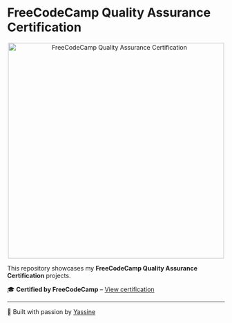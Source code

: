 # FreeCodeCamp Quality Assurance Certification  

<p align="center">
  <img src="https://i.ibb.co/tTSWNKn9/api-certif.png" alt="FreeCodeCamp Quality Assurance Certification" width="500">
</p>  

This repository showcases my **FreeCodeCamp Quality Assurance Certification** projects.  

🎓 **Certified by FreeCodeCamp** – [View certification](https://www.freecodecamp.org/certification/yassinehouta/quality-assurance-v7)  

---  

🚀 Built with passion by [Yassine](https://github.com/yassinht)  